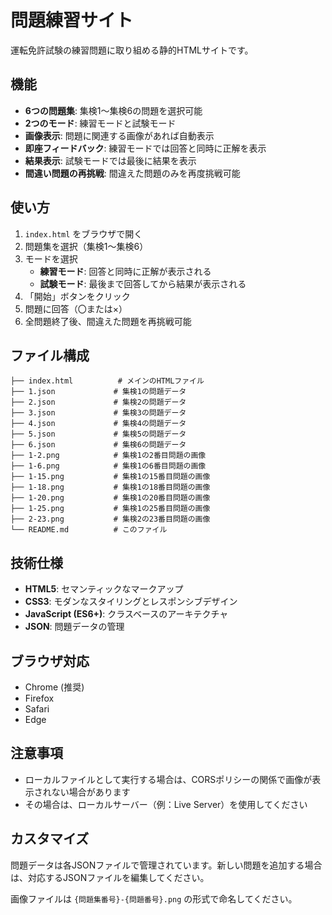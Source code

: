 # 問題練習サイト

運転免許試験の練習問題に取り組める静的HTMLサイトです。

## 機能

- **6つの問題集**: 集検1〜集検6の問題を選択可能
- **2つのモード**: 練習モードと試験モード
- **画像表示**: 問題に関連する画像があれば自動表示
- **即座フィードバック**: 練習モードでは回答と同時に正解を表示
- **結果表示**: 試験モードでは最後に結果を表示
- **間違い問題の再挑戦**: 間違えた問題のみを再度挑戦可能

## 使い方

1. `index.html` をブラウザで開く
2. 問題集を選択（集検1〜集検6）
3. モードを選択
   - **練習モード**: 回答と同時に正解が表示される
   - **試験モード**: 最後まで回答してから結果が表示される
4. 「開始」ボタンをクリック
5. 問題に回答（〇または×）
6. 全問題終了後、間違えた問題を再挑戦可能

## ファイル構成

```
├── index.html          # メインのHTMLファイル
├── 1.json             # 集検1の問題データ
├── 2.json             # 集検2の問題データ
├── 3.json             # 集検3の問題データ
├── 4.json             # 集検4の問題データ
├── 5.json             # 集検5の問題データ
├── 6.json             # 集検6の問題データ
├── 1-2.png            # 集検1の2番目問題の画像
├── 1-6.png            # 集検1の6番目問題の画像
├── 1-15.png           # 集検1の15番目問題の画像
├── 1-18.png           # 集検1の18番目問題の画像
├── 1-20.png           # 集検1の20番目問題の画像
├── 1-25.png           # 集検1の25番目問題の画像
├── 2-23.png           # 集検2の23番目問題の画像
└── README.md          # このファイル
```

## 技術仕様

- **HTML5**: セマンティックなマークアップ
- **CSS3**: モダンなスタイリングとレスポンシブデザイン
- **JavaScript (ES6+)**: クラスベースのアーキテクチャ
- **JSON**: 問題データの管理

## ブラウザ対応

- Chrome (推奨)
- Firefox
- Safari
- Edge

## 注意事項

- ローカルファイルとして実行する場合は、CORSポリシーの関係で画像が表示されない場合があります
- その場合は、ローカルサーバー（例：Live Server）を使用してください

## カスタマイズ

問題データは各JSONファイルで管理されています。新しい問題を追加する場合は、対応するJSONファイルを編集してください。

画像ファイルは `{問題集番号}-{問題番号}.png` の形式で命名してください。 